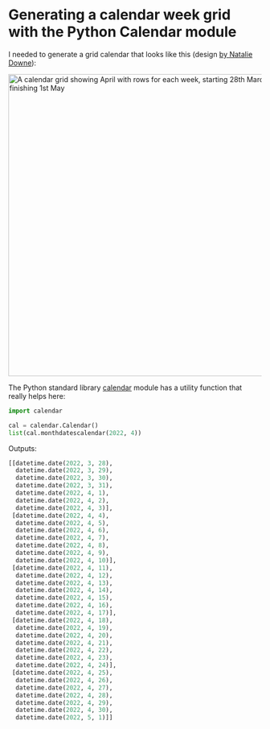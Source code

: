 # Generating a calendar week grid with the Python Calendar module

I needed to generate a grid calendar that looks like this (design [by Natalie Downe](https://github.com/natbat/pillarpointstewards/issues/23)):

<img alt="A calendar grid showing April with rows for each week, starting 28th March and finishing 1st May" src="https://user-images.githubusercontent.com/9599/161109554-b10c3aaa-57b3-4de5-8cae-84c88536ab24.png" width="600">

The Python standard library [calendar](https://docs.python.org/3/library/calendar.html) module has a utility function that really helps here:

```python
import calendar

cal = calendar.Calendar()
list(cal.monthdatescalendar(2022, 4))
```
Outputs:
```python
[[datetime.date(2022, 3, 28),
  datetime.date(2022, 3, 29),
  datetime.date(2022, 3, 30),
  datetime.date(2022, 3, 31),
  datetime.date(2022, 4, 1),
  datetime.date(2022, 4, 2),
  datetime.date(2022, 4, 3)],
 [datetime.date(2022, 4, 4),
  datetime.date(2022, 4, 5),
  datetime.date(2022, 4, 6),
  datetime.date(2022, 4, 7),
  datetime.date(2022, 4, 8),
  datetime.date(2022, 4, 9),
  datetime.date(2022, 4, 10)],
 [datetime.date(2022, 4, 11),
  datetime.date(2022, 4, 12),
  datetime.date(2022, 4, 13),
  datetime.date(2022, 4, 14),
  datetime.date(2022, 4, 15),
  datetime.date(2022, 4, 16),
  datetime.date(2022, 4, 17)],
 [datetime.date(2022, 4, 18),
  datetime.date(2022, 4, 19),
  datetime.date(2022, 4, 20),
  datetime.date(2022, 4, 21),
  datetime.date(2022, 4, 22),
  datetime.date(2022, 4, 23),
  datetime.date(2022, 4, 24)],
 [datetime.date(2022, 4, 25),
  datetime.date(2022, 4, 26),
  datetime.date(2022, 4, 27),
  datetime.date(2022, 4, 28),
  datetime.date(2022, 4, 29),
  datetime.date(2022, 4, 30),
  datetime.date(2022, 5, 1)]]
```

